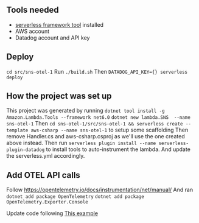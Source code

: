 
## Tools needed
- [serverless framework tool](https://www.serverless.com/) installed
- AWS account
- Datadog account and API key

## Deploy
`cd src/sns-otel-1`
Run
`./build.sh`
Then
`DATADOG_API_KEY={} serverless deploy`

## How the project was set up
This project was generated by running
`dotnet tool install -g Amazon.Lambda.Tools --framework net6.0`
`dotnet new lambda.SNS  --name sns-otel-1`
Then
`cd sns-otel-1/src/sns-otel-1 && serverless create --template aws-csharp --name sns-otel-1` to setup some scaffolding
Then remove Handler.cs and aws-csharp.csproj as we'll use the one created above instead.
Then run `serverless plugin install --name serverless-plugin-datadog` to install tools to auto-instrument the lambda.
And update the serverless.yml accordingly.

## Add OTEL API calls
Follow
https://opentelemetry.io/docs/instrumentation/net/manual/
And ran
`dotnet add package OpenTelemetry`
`dotnet add package OpenTelemetry.Exporter.Console`


Update code following
[This example](https://github.com/DataDog/dd-trace-dotnet/tree/20ed715afca0bb0e1a3d4a4ac1224e1b85b02c1d/tracer/test/test-applications/integrations/Samples.OpenTelemetrySdk)


